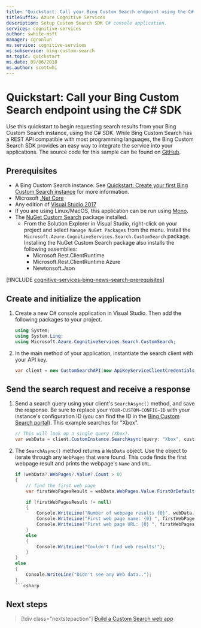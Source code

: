 ```yaml
---
title: "Quickstart: Call your Bing Custom Search endpoint using the C# SDK | Microsoft Docs"
titleSuffix: Azure Cognitive Services
description: Setup Custom Search SDK C# console application.
services: cognitive-services
author: swhite-msft
manager: cgronlun
ms.service: cognitive-services
ms.subservice: bing-custom-search
ms.topic: quickstart
ms.date: 09/06/2018
ms.author: scottwhi
---
```


# Quickstart: Call your Bing Custom Search endpoint using the C# SDK 

Use this quickstart to begin requesting search results from your Bing Custom Search instance, using the C# SDK. While Bing Custom Search has a REST API compatible with most programming languages, the Bing Custom Search SDK provides an easy way to integrate the service into your applications. The source code for this sample can be found on [GitHub](https://github.com/Azure-Samples/cognitive-services-dotnet-sdk-samples/tree/master/BingSearchv7/BingCustomWebSearch).

## Prerequisites

- A Bing Custom Search instance. See [Quickstart: Create your first Bing Custom Search instance](quick-start.md) for more information.
- Microsoft [.Net Core](https://www.microsoft.com/net/download/core)
- Any edition of [Visual Studio 2017](https://www.visualstudio.com/downloads/)
- If you are using Linux/MacOS, this application can be run using [Mono](http://www.mono-project.com/).
- The [NuGet Custom Search](https://www.nuget.org/packages/Microsoft.Azure.CognitiveServices.Search.CustomSearch/1.2.0) package installed. 
    - From the Solution Explorer in Visual Studio, right-click on your project and select `Manage NuGet Packages` from the menu. Install the `Microsoft.Azure.CognitiveServices.Search.CustomSearch` package. Installing the NuGet Custom Search package also installs the following assemblies:
        - Microsoft.Rest.ClientRuntime
        - Microsoft.Rest.ClientRuntime.Azure
        - Newtonsoft.Json

[!INCLUDE [cognitive-services-bing-news-search-prerequisites](../../../includes/cognitive-services-bing-custom-search-signup-requirements.md)]


## Create and initialize the application

1. Create a new C# console application in Visual Studio. Then add the following packages to your project.

    ```csharp
    using System;
    using System.Linq;
    using Microsoft.Azure.CognitiveServices.Search.CustomSearch;
    ```

2. In the main method of your application, instantiate the search client with your API key.

    ```csharp
    var client = new CustomSearchAPI(new ApiKeyServiceClientCredentials("YOUR-SUBSCRIPTION-KEY"));
    ```

## Send the search request and receive a response
    
1. Send a search query using your client's `SearchAsync()` method, and save the response. Be sure to replace your `YOUR-CUSTOM-CONFIG-ID` with your instance's configuration ID (you can find the ID in the [Bing Custom Search portal](https://www.customsearch.ai/)). This example searches for "Xbox".

    ```csharp
    // This will look up a single query (Xbox).
    var webData = client.CustomInstance.SearchAsync(query: "Xbox", customConfig: Int32.Parse("YOUR-CUSTOM-CONFIG-ID")).Result;
    ```

2. The `SearchAsync()` method returns a `WebData` object. Use the object to iterate through any `WebPages` that were found. This code finds the first webpage result and prints the webpage's `Name` and `URL`.

    ```csharp
    if (webData?.WebPages?.Value?.Count > 0)
    {
        // find the first web page
        var firstWebPagesResult = webData.WebPages.Value.FirstOrDefault();

        if (firstWebPagesResult != null)
        {
            Console.WriteLine("Number of webpage results {0}", webData.WebPages.Value.Count);
            Console.WriteLine("First web page name: {0} ", firstWebPagesResult.Name);
            Console.WriteLine("First web page URL: {0} ", firstWebPagesResult.Url);
        }
        else
        {
            Console.WriteLine("Couldn't find web results!");
        }
    }
    else
    {
        Console.WriteLine("Didn't see any Web data..");
    }
    ```csharp

## Next steps

> [!div class="nextstepaction"]
> [Build a Custom Search web app](./tutorials/custom-search-web-page.md)
